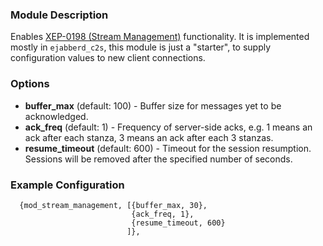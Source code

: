### Module Description
Enables [XEP-0198 (Stream Management)](http://xmpp.org/extensions/xep-0198.html) functionality. It is implemented mostly in `ejabberd_c2s`, this module is just a "starter", to supply configuration values to new client connections.

### Options

* **buffer_max** (default: 100) - Buffer size for messages yet to be acknowledged.
* **ack_freq** (default: 1) - Frequency of server-side acks, e.g. 1 means an ack after each stanza, 3 means an ack after each 3 stanzas.
* **resume_timeout** (default: 600) - Timeout for the session resumption. Sessions will be removed after the specified number of seconds.

### Example Configuration

```
  {mod_stream_management, [{buffer_max, 30},
                           {ack_freq, 1},
                           {resume_timeout, 600}
                          ]},
```

